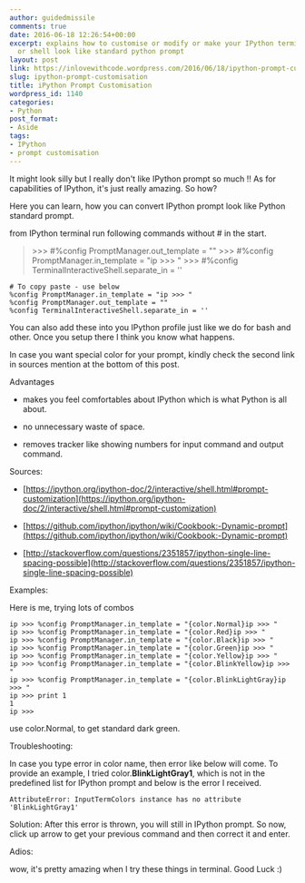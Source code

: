 ```yaml
---
author: guidedmissile
comments: true
date: 2016-06-18 12:26:54+00:00
excerpt: explains how to customise or modify or make your IPython terminal prompt
  or shell look like standard python prompt
layout: post
link: https://inlovewithcode.wordpress.com/2016/06/18/ipython-prompt-customisation/
slug: ipython-prompt-customisation
title: iPython Prompt Customisation
wordpress_id: 1140
categories:
- Python
post_format:
- Aside
tags:
- IPython
- prompt customisation
---
```


It might look silly but I really don't like IPython prompt so much !! As for capabilities of IPython, it's just really amazing. So how?

Here you can learn, how you can convert IPython prompt look like Python standard prompt.

from IPython terminal run following commands without # in the start.


<blockquote>>>> #%config PromptManager.out_template = ""
>>> #%config PromptManager.in_template = "ip >>> "
>>> #%config TerminalInteractiveShell.separate_in = ''</blockquote>



    
    # To copy paste - use below
    %config PromptManager.in_template = "ip >>> "
    %config PromptManager.out_template = ""
    %config TerminalInteractiveShell.separate_in = ''


You can also add these into you IPython profile just like we do for bash and other. Once you setup there I think you know what happens.

In case you want special color for your prompt, kindly check the second link in sources mention at the bottom of this post.

Advantages



	
  * makes you feel comfortables about IPython which is what Python is all about.

	
  * no unnecessary waste of space.

	
  * removes tracker like showing numbers for input command and output command.


Sources:

	
  * [https://ipython.org/ipython-doc/2/interactive/shell.html#prompt-customization](https://ipython.org/ipython-doc/2/interactive/shell.html#prompt-customization)

	
  * [https://github.com/ipython/ipython/wiki/Cookbook:-Dynamic-prompt](https://github.com/ipython/ipython/wiki/Cookbook:-Dynamic-prompt)

	
  * [http://stackoverflow.com/questions/2351857/ipython-single-line-spacing-possible](http://stackoverflow.com/questions/2351857/ipython-single-line-spacing-possible)




Examples:

Here is me, trying lots of combos

    
    ip >>> %config PromptManager.in_template = "{color.Normal}ip >>> "
    ip >>> %config PromptManager.in_template = "{color.Red}ip >>> "
    ip >>> %config PromptManager.in_template = "{color.Black}ip >>> "
    ip >>> %config PromptManager.in_template = "{color.Green}ip >>> "
    ip >>> %config PromptManager.in_template = "{color.Yellow}ip >>> "
    ip >>> %config PromptManager.in_template = "{color.BlinkYellow}ip >>> "
    ip >>> %config PromptManager.in_template = "{color.BlinkLightGray}ip >>> "
    ip >>> print 1
    1
    ip >>>


use color.Normal, to get standard dark green.



Troubleshooting:

In case you type error in color name, then error like below will come. To provide an example, I tried color.**BlinkLightGray1**, which is not in the predefined list for IPython prompt and below is the error I received.

    
    AttributeError: InputTermColors instance has no attribute 'BlinkLightGray1'


Solution: After this error is thrown, you will still in IPython prompt. So now, click up arrow to get your previous command and then correct it and enter.



Adios:

wow, it's pretty amazing when I try these things in terminal. Good Luck :)
